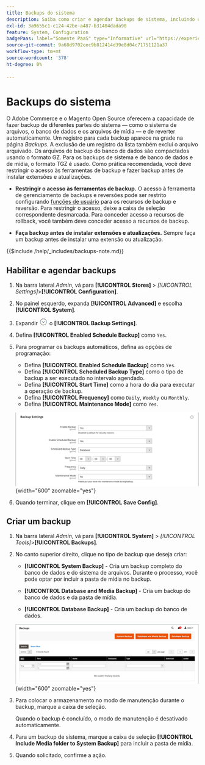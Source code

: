 ```yaml
---
title: Backups do sistema
description: Saiba como criar e agendar backups de sistema, incluindo o sistema de arquivos, o banco de dados e os arquivos de mídia.
exl-id: 3a9655c1-c124-42be-a487-b31404dada90
feature: System, Configuration
badgePaas: label="Somente PaaS" type="Informative" url="https://experienceleague.adobe.com/pt-br/docs/commerce/user-guides/product-solutions" tooltip="Aplica-se somente a projetos do Adobe Commerce na nuvem (infraestrutura do PaaS gerenciada pela Adobe) e a projetos locais."
source-git-commit: 9a68d9702cec9b812414d39e8d04c71751121a37
workflow-type: tm+mt
source-wordcount: '378'
ht-degree: 0%

---
```


# Backups do sistema

O Adobe Commerce e o Magento Open Source oferecem a capacidade de fazer backup de diferentes partes do sistema — como o sistema de arquivos, o banco de dados e os arquivos de mídia — e de reverter automaticamente. Um registro para cada backup aparece na grade na página _Backups_. A exclusão de um registro da lista também exclui o arquivo arquivado. Os arquivos de backup do banco de dados são compactados usando o formato GZ. Para os backups de sistema e de banco de dados e de mídia, o formato TGZ é usado. Como prática recomendada, você deve restringir o acesso às ferramentas de backup e fazer backup antes de instalar extensões e atualizações.

- **Restringir o acesso às ferramentas de backup.** O acesso à ferramenta de gerenciamento de backups e reversões pode ser restrito configurando [funções de usuário](permissions-user-roles.md) para os recursos de backup e reversão. Para restringir o acesso, deixe a caixa de seleção correspondente desmarcada. Para conceder acesso a recursos de rollback, você também deve conceder acesso a recursos de backup.

- **Faça backup antes de instalar extensões e atualizações.** Sempre faça um backup antes de instalar uma extensão ou atualização.

{{$include /help/_includes/backups-note.md}}

## Habilitar e agendar backups

1. Na barra lateral _Admin_, vá para **[!UICONTROL Stores]** > _[!UICONTROL Settings]_>**[!UICONTROL Configuration]**.

1. No painel esquerdo, expanda **[!UICONTROL Advanced]** e escolha **[!UICONTROL System]**.

1. Expandir ![Seletor de expansão](../assets/icon-display-expand.png) o **[!UICONTROL Backup Settings]**.

1. Defina **[!UICONTROL Enabled Schedule Backup]** como `Yes`.

1. Para programar os backups automáticos, defina as opções de programação:

   - Defina **[!UICONTROL Enabled Schedule Backup]** como `Yes`.
   - Defina **[!UICONTROL Scheduled Backup Type]** como o tipo de backup a ser executado no intervalo agendado.
   - Defina **[!UICONTROL Start Time]** como a hora do dia para executar a operação de backup.
   - Defina **[!UICONTROL Frequency]** como `Daily`, `Weekly` ou `Monthly`.
   - Defina **[!UICONTROL Maintenance Mode]** como `Yes`.

   ![Configuração avançada - backups](../configuration-reference/advanced/assets/system-scheduled-backup-settings.png){width="600" zoomable="yes"}

1. Quando terminar, clique em **[!UICONTROL Save Config]**.

## Criar um backup

1. Na barra lateral _Admin_, vá para **[!UICONTROL System]** > _[!UICONTROL Tools]_>**[!UICONTROL Backups]**.

1. No canto superior direito, clique no tipo de backup que deseja criar:

   - **[!UICONTROL System Backup]** - Cria um backup completo do banco de dados e do sistema de arquivos. Durante o processo, você pode optar por incluir a pasta de mídia no backup.

   - **[!UICONTROL Database and Media Backup]** - Cria um backup do banco de dados e da pasta de mídia.

   - **[!UICONTROL Database Backup]** - Cria um backup do banco de dados.

   ![Ferramentas do sistema - backups](./assets/tools-backups.png){width="600" zoomable="yes"}

1. Para colocar o armazenamento no modo de manutenção durante o backup, marque a caixa de seleção.

   Quando o backup é concluído, o modo de manutenção é desativado automaticamente.

1. Para um backup de sistema, marque a caixa de seleção **[!UICONTROL Include Media folder to System Backup]** para incluir a pasta de mídia.

1. Quando solicitado, confirme a ação.


